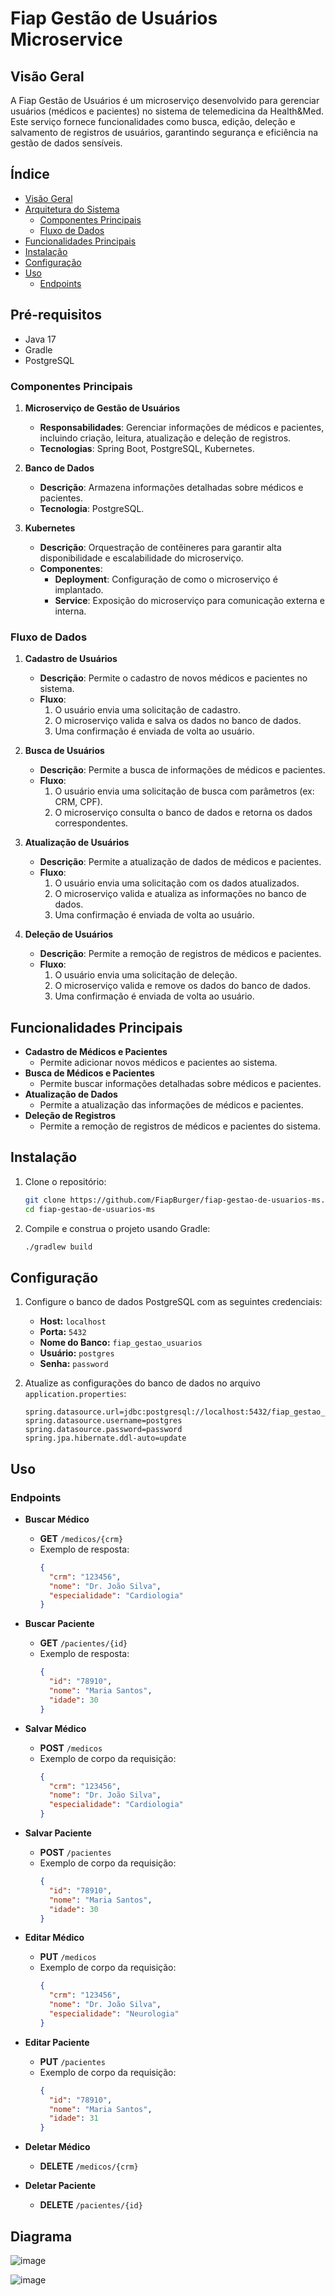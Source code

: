 # Fiap Gestão de Usuários Microservice

## Visão Geral

A Fiap Gestão de Usuários é um microserviço desenvolvido para gerenciar usuários (médicos e pacientes) no sistema de telemedicina da Health&Med. Este serviço fornece funcionalidades como busca, edição, deleção e salvamento de registros de usuários, garantindo segurança e eficiência na gestão de dados sensíveis.

## Índice

- [Visão Geral](#visão-geral)
- [Arquitetura do Sistema](#arquitetura-do-sistema)
  - [Componentes Principais](#componentes-principais)
  - [Fluxo de Dados](#fluxo-de-dados)
- [Funcionalidades Principais](#funcionalidades-principais)
- [Instalação](#instalação)
- [Configuração](#configuração)
- [Uso](#uso)
  - [Endpoints](#endpoints)
    

## Pré-requisitos

- Java 17
- Gradle
- PostgreSQL

### Componentes Principais

1. **Microserviço de Gestão de Usuários**
   - **Responsabilidades**: Gerenciar informações de médicos e pacientes, incluindo criação, leitura, atualização e deleção de registros.
   - **Tecnologias**: Spring Boot, PostgreSQL, Kubernetes.

2. **Banco de Dados**
   - **Descrição**: Armazena informações detalhadas sobre médicos e pacientes.
   - **Tecnologia**: PostgreSQL.

3. **Kubernetes**
   - **Descrição**: Orquestração de contêineres para garantir alta disponibilidade e escalabilidade do microserviço.
   - **Componentes**:
     - **Deployment**: Configuração de como o microserviço é implantado.
     - **Service**: Exposição do microserviço para comunicação externa e interna.

### Fluxo de Dados

1. **Cadastro de Usuários**
   - **Descrição**: Permite o cadastro de novos médicos e pacientes no sistema.
   - **Fluxo**:
     1. O usuário envia uma solicitação de cadastro.
     2. O microserviço valida e salva os dados no banco de dados.
     3. Uma confirmação é enviada de volta ao usuário.

2. **Busca de Usuários**
   - **Descrição**: Permite a busca de informações de médicos e pacientes.
   - **Fluxo**:
     1. O usuário envia uma solicitação de busca com parâmetros (ex: CRM, CPF).
     2. O microserviço consulta o banco de dados e retorna os dados correspondentes.

3. **Atualização de Usuários**
   - **Descrição**: Permite a atualização de dados de médicos e pacientes.
   - **Fluxo**:
     1. O usuário envia uma solicitação com os dados atualizados.
     2. O microserviço valida e atualiza as informações no banco de dados.
     3. Uma confirmação é enviada de volta ao usuário.

4. **Deleção de Usuários**
   - **Descrição**: Permite a remoção de registros de médicos e pacientes.
   - **Fluxo**:
     1. O usuário envia uma solicitação de deleção.
     2. O microserviço valida e remove os dados do banco de dados.
     3. Uma confirmação é enviada de volta ao usuário.

## Funcionalidades Principais

- **Cadastro de Médicos e Pacientes**
  - Permite adicionar novos médicos e pacientes ao sistema.
- **Busca de Médicos e Pacientes**
  - Permite buscar informações detalhadas sobre médicos e pacientes.
- **Atualização de Dados**
  - Permite a atualização das informações de médicos e pacientes.
- **Deleção de Registros**
  - Permite a remoção de registros de médicos e pacientes do sistema.
    
## Instalação

1. Clone o repositório:
    ```sh
    git clone https://github.com/FiapBurger/fiap-gestao-de-usuarios-ms.git
    cd fiap-gestao-de-usuarios-ms
    ```

2. Compile e construa o projeto usando Gradle:
    ```sh
    ./gradlew build
    ```

## Configuração

1. Configure o banco de dados PostgreSQL com as seguintes credenciais:
    - **Host:** `localhost`
    - **Porta:** `5432`
    - **Nome do Banco:** `fiap_gestao_usuarios`
    - **Usuário:** `postgres`
    - **Senha:** `password`

2. Atualize as configurações do banco de dados no arquivo `application.properties`:
    ```properties
    spring.datasource.url=jdbc:postgresql://localhost:5432/fiap_gestao_usuarios
    spring.datasource.username=postgres
    spring.datasource.password=password
    spring.jpa.hibernate.ddl-auto=update
    ```

## Uso

### Endpoints

- **Buscar Médico**
  - **GET** `/medicos/{crm}`
  - Exemplo de resposta:
    ```json
    {
      "crm": "123456",
      "nome": "Dr. João Silva",
      "especialidade": "Cardiologia"
    }
    ```

- **Buscar Paciente**
  - **GET** `/pacientes/{id}`
  - Exemplo de resposta:
    ```json
    {
      "id": "78910",
      "nome": "Maria Santos",
      "idade": 30
    }
    ```

- **Salvar Médico**
  - **POST** `/medicos`
  - Exemplo de corpo da requisição:
    ```json
    {
      "crm": "123456",
      "nome": "Dr. João Silva",
      "especialidade": "Cardiologia"
    }
    ```

- **Salvar Paciente**
  - **POST** `/pacientes`
  - Exemplo de corpo da requisição:
    ```json
    {
      "id": "78910",
      "nome": "Maria Santos",
      "idade": 30
    }
    ```

- **Editar Médico**
  - **PUT** `/medicos`
  - Exemplo de corpo da requisição:
    ```json
    {
      "crm": "123456",
      "nome": "Dr. João Silva",
      "especialidade": "Neurologia"
    }
    ```

- **Editar Paciente**
  - **PUT** `/pacientes`
  - Exemplo de corpo da requisição:
    ```json
    {
      "id": "78910",
      "nome": "Maria Santos",
      "idade": 31
    }
    ```

- **Deletar Médico**
  - **DELETE** `/medicos/{crm}`

- **Deletar Paciente**
  - **DELETE** `/pacientes/{id}`




## Diagrama
![image](https://github.com/JPSSouza/micro-service-customer/assets/20976819/dd1321b4-563e-41a2-9830-443a12aa50a3)

![image](https://github.com/JPSSouza/micro-service-customer/assets/20976819/1746b355-103d-4ff8-b8b3-83e24f4d2f4c)




